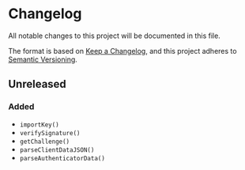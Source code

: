 # Changelog

All notable changes to this project will be documented in this file.

The format is based on [Keep a Changelog](https://keepachangelog.com/en/1.1.0/),
and this project adheres to
[Semantic Versioning](https://semver.org/spec/v2.0.0.html).

## Unreleased

### Added

- `importKey()`
- `verifySignature()`
- `getChallenge()`
- `parseClientDataJSON()`
- `parseAuthenticatorData()`

